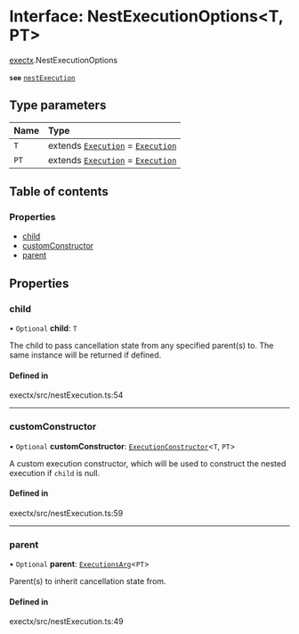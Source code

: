 # Interface: NestExecutionOptions<T, PT\>

[exectx](../wiki/exectx).NestExecutionOptions

**`see`** [`nestExecution`](../wiki/exectx#nestexecution)

## Type parameters

| Name | Type |
| :------ | :------ |
| `T` | extends [`Execution`](../wiki/exectx.Execution) = [`Execution`](../wiki/exectx.Execution) |
| `PT` | extends [`Execution`](../wiki/exectx.Execution) = [`Execution`](../wiki/exectx.Execution) |

## Table of contents

### Properties

- [child](../wiki/exectx.NestExecutionOptions#child)
- [customConstructor](../wiki/exectx.NestExecutionOptions#customconstructor)
- [parent](../wiki/exectx.NestExecutionOptions#parent)

## Properties

### child

• `Optional` **child**: `T`

The child to pass cancellation state from any specified parent(s) to.
The same instance will be returned if defined.

#### Defined in

exectx/src/nestExecution.ts:54

___

### customConstructor

• `Optional` **customConstructor**: [`ExecutionConstructor`](../wiki/exectx#executionconstructor)<`T`, `PT`\>

A custom execution constructor,
which will be used to construct the nested execution if `child` is null.

#### Defined in

exectx/src/nestExecution.ts:59

___

### parent

• `Optional` **parent**: [`ExecutionsArg`](../wiki/exectx#executionsarg)<`PT`\>

Parent(s) to inherit cancellation state from.

#### Defined in

exectx/src/nestExecution.ts:49
